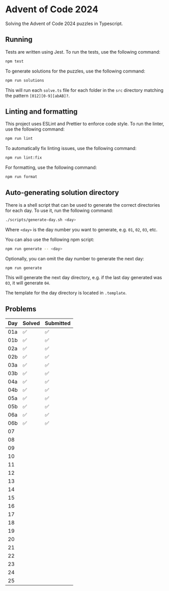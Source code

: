 # Advent of Code 2024

Solving the Advent of Code 2024 puzzles in Typescript.

## Running

Tests are written using Jest. To run the tests, use the following command:

```bash
npm test
```

To generate solutions for the puzzles, use the following command:

```bash
npm run solutions
```

This will run each `solve.ts` file for each folder in the `src`
directory matching the pattern `[012][0-9][abAB]?`.

## Linting and formatting

This project uses ESLint and Prettier to enforce code style. To run the linter,
use the following command:

```bash
npm run lint
```

To automatically fix linting issues, use the following command:

```bash
npm run lint:fix
```

For formatting, use the following command:

```bash
npm run format
```

## Auto-generating solution directory

There is a shell script that can be used to generate the correct directories
for each day. To use it, run the following command:

```bash
./scripts/generate-day.sh <day>
```

Where `<day>` is the day number you want to generate, e.g. `01`, `02`, `03`, etc.

You can also use the following npm script:

```bash
npm run generate -- <day>
```

Optionally, you can omit the day number to generate the next day:

```bash
npm run generate
```

This will generate the next day directory, e.g. if the last day generated was `03`,
it will generate `04`.

The template for the day directory is located in `.template`.

## Problems

| Day | Solved | Submitted |
|-----|--------|-----------|
| 01a | ✅      | ✅         |
| 01b | ✅      | ✅         |
| 02a | ✅      | ✅         |
| 02b | ✅      | ✅         |
| 03a | ✅      | ✅         |
| 03b | ✅      | ✅         |
| 04a | ✅      | ✅         |
| 04b | ✅      | ✅         |
| 05a | ✅      | ✅         |
| 05b | ✅      | ✅         |
| 06a | ✅      | ✅         |
| 06b | ✅      | ✅         |
| 07  |        |           |
| 08  |        |           |
| 09  |        |           |
| 10  |        |           |
| 11  |        |           |
| 12  |        |           |
| 13  |        |           |
| 14  |        |           |
| 15  |        |           |
| 16  |        |           |
| 17  |        |           |
| 18  |        |           |
| 19  |        |           |
| 20  |        |           |
| 21  |        |           |
| 22  |        |           |
| 23  |        |           |
| 24  |        |           |
| 25  |        |           |
